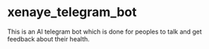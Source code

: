 # xenaye_telegram_bot
This is an AI telegram bot which is done for peoples to talk and get feedback about their health.

